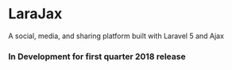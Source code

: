 # LaraJax
A social, media, and sharing platform built with Laravel 5 and Ajax

### In Development for first quarter 2018 release
